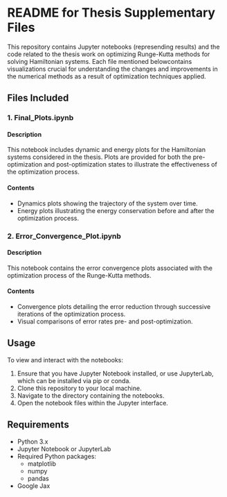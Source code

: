 # README for Thesis Supplementary Files

This repository contains Jupyter notebooks (represending results) and the code related to the thesis work on optimizing Runge-Kutta methods for solving Hamiltonian systems. Each file mentioned belowcontains visualizations crucial for understanding the changes and improvements in the numerical methods as a result of optimization techniques applied.

## Files Included

### 1. Final_Plots.ipynb

#### Description
This notebook includes dynamic and energy plots for the Hamiltonian systems considered in the thesis. Plots are provided for both the pre-optimization and post-optimization states to illustrate the effectiveness of the optimization process.

#### Contents
- Dynamics plots showing the trajectory of the system over time.
- Energy plots illustrating the energy conservation before and after the optimization process.

### 2. Error_Convergence_Plot.ipynb

#### Description
This notebook contains the error convergence plots associated with the optimization process of the Runge-Kutta methods.

#### Contents
- Convergence plots detailing the error reduction through successive iterations of the optimization process.
- Visual comparisons of error rates pre- and post-optimization.

## Usage

To view and interact with the notebooks:
1. Ensure that you have Jupyter Notebook installed, or use JupyterLab, which can be installed via pip or conda.
2. Clone this repository to your local machine.
3. Navigate to the directory containing the notebooks.
4. Open the notebook files within the Jupyter interface.

## Requirements

- Python 3.x
- Jupyter Notebook or JupyterLab
- Required Python packages:
  - matplotlib
  - numpy
  - pandas
- Google Jax


